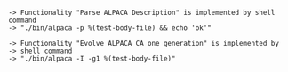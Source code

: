     -> Functionality "Parse ALPACA Description" is implemented by shell command
    -> "./bin/alpaca -p %(test-body-file) && echo 'ok'"

    -> Functionality "Evolve ALPACA CA one generation" is implemented by
    -> shell command
    -> "./bin/alpaca -I -g1 %(test-body-file)"


